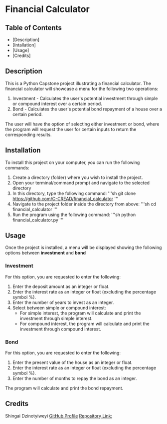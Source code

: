 # Financial Calculator

## Table of Contents
- [Description]
- [Intallation]
- [Usage]
- [Credits]


## Description
This is a Python Capstone project illustrating a financial calculator. The financial calculator will showcase a menu for the following two operations:
1. Investment - Calculates the user's potential investment through simple or compound interest over a certain period.
2. Bond - Calculates the user's potential bond repayment of a house over a certain period.

The user will have the option of selecting either investment or bond, where the program will request the user for certain inputs to return the corresponding results. 

## Installation 
To install this project on your computer, you can run the following commands:
1. Create a directory (folder) where you wish to install the project.
2. Open your terminal/command prompt and navigate to the selected directory
3. In this directory, type the following command:
     '''sh
     git clone https://github.com/C-CREAD/financial_calculator
     '''
4. Navigate to the project folder inside the directory from above:
     '''sh
     cd financial_calculator
     '''
5. Run the program using the following command:
     '''sh
     python financial_calculator.py 
     '''

## Usage
Once the project is installed, a menu will be displayed showing the following options between **investment** and **bond**

### Investment
For this option, you are requested to enter the following:
1. Enter the deposit amount as an integer or float. 
2. Enter the interest rate as an integer or float (excluding the percentage symbol %).
3. Enter the number of years to invest as an integer.
4. Select between simple or compound interest:
   - For simple interest, the program will calculate and print the investment through simple interest.
   - For compound interest, the program will calculate and print the investment through compound interest.

### Bond
For this option, you are requested to enter the following:
1. Enter the present value of the house as an integer or float.
2. Enter the interest rate as an integer or float (excluding the percentage symbol %).
3. Enter the number of months to repay the bond as an integer.

The program will calculate and print the bond repayment.

## Credits
Shingai Dzinotyiweyi [GitHub Profile](https://https://github.com/C-CREAD/)
[Repository Link:](https://github.com/C-CREAD/financial_calculator) 
